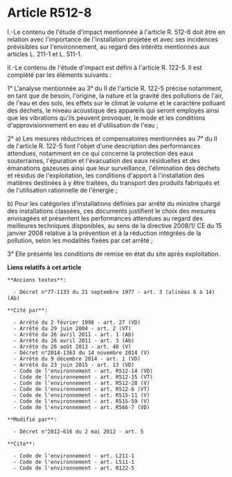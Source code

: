 # Article R512-8

I.-Le contenu de l'étude d'impact mentionnée à l'article R. 512-6 doit être en relation avec l'importance de l'installation
projetée et avec ses incidences prévisibles sur l'environnement, au regard des intérêts mentionnés aux articles L. 211-1 et
L. 511-1. 

II.-Le contenu de l'étude d'impact est défini à l'article R. 122-5. Il est complété par les éléments suivants : 

1° L'analyse mentionnée au 3° du II de l'article R. 122-5 précise notamment, en tant que de besoin, l'origine, la nature et
la gravité des pollutions de l'air, de l'eau et des sols, les effets sur le climat le volume et le caractère polluant des
déchets, le niveau acoustique des appareils qui seront employés ainsi que les vibrations qu'ils peuvent provoquer, le mode et
les conditions d'approvisionnement en eau et d'utilisation de l'eau ; 

2° a) Les mesures réductrices et compensatoires mentionnées au 7° du II de l'article R. 122-5 font l'objet d'une description
des performances attendues, notamment en ce qui concerne la protection des eaux souterraines, l'épuration et l'évacuation des
eaux résiduelles et des émanations gazeuses ainsi que leur surveillance, l'élimination des déchets et résidus de
l'exploitation, les conditions d'apport à l'installation des matières destinées à y être traitées, du transport des produits
fabriqués et de l'utilisation rationnelle de l'énergie ; 

b) Pour les catégories d'installations définies par arrêté du ministre chargé des installations classées, ces documents
justifient le choix des mesures envisagées et présentent les performances attendues au regard des meilleures techniques
disponibles, au sens de la directive 2008/1/ CE du 15 janvier 2008 relative à la prévention et à la réduction intégrées de la
pollution, selon les modalités fixées par cet arrêté ; 

3° Elle présente les conditions de remise en état du site après exploitation.

**Liens relatifs à cet article**

	**Anciens textes**:

	  - Décret n°77-1133 du 21 septembre 1977 - art. 3 (alinéas 6 à 14) (Ab)

	**Cité par**:

	  - Arrêté du 2 février 1998 - art. 27 (VD)
	  - Arrêté du 29 juin 2004 - art. 2 (VT)
	  - Arrêté du 26 avril 2011 - art. 1 (Ab)
	  - Arrêté du 26 avril 2011 - art. 3 (Ab)
	  - Arrêté du 26 août 2013 - art. 40 (V)
	  - Décret n°2014-1363 du 14 novembre 2014 (V)
	  - Arrêté du 9 décembre 2014 - art. 1 (VD)
	  - Arrêté du 23 juin 2015 - art. 13 (VD)
	  - Code de l'environnement - art. R512-14 (VD)
	  - Code de l'environnement - art. R512-15 (VT)
	  - Code de l'environnement - art. R512-28 (V)
	  - Code de l'environnement - art. R512-6 (VT)
	  - Code de l'environnement - art. R515-11 (V)
	  - Code de l'environnement - art. R515-59 (V)
	  - Code de l'environnement - art. R566-7 (VD)

	**Modifié par**:

	  - Décret n°2012-616 du 2 mai 2012 - art. 5

	**Cite**:

	  - Code de l'environnement - art. L211-1
	  - Code de l'environnement - art. L511-1
	  - Code de l'environnement - art. R122-5
